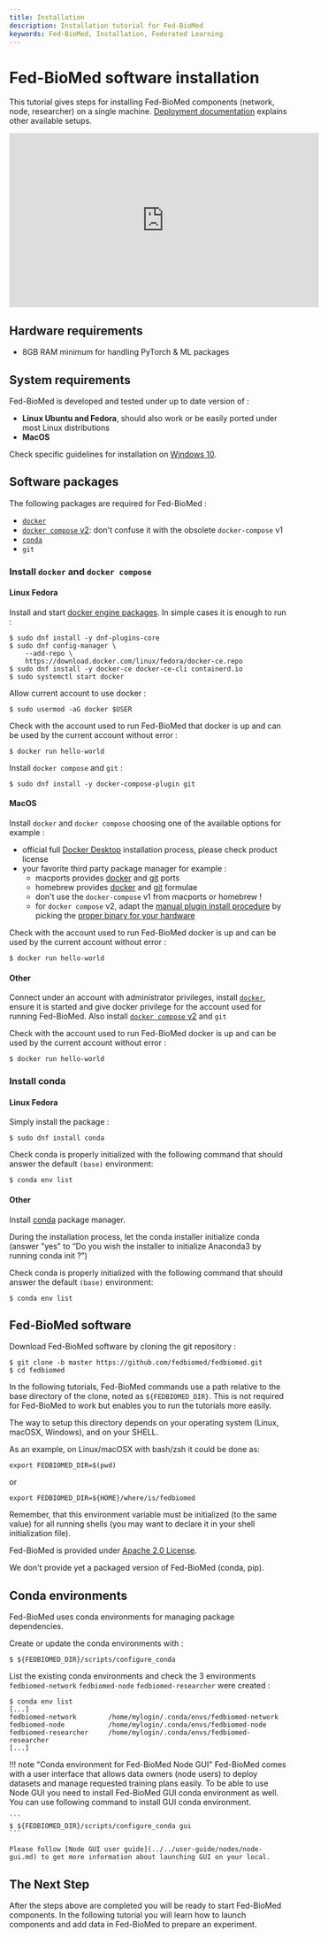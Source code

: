 ```yaml
---
title: Installation
description: Installation tutorial for Fed-BioMed
keywords: Fed-BioMed, Installation, Federated Learning
---
```


# Fed-BioMed software installation

This tutorial gives steps for installing Fed-BioMed components (network, node, researcher) on a single machine.
[Deployment documentation](../../user-guide/deployment/deployment.md) explains other available setups.

<iframe width="560" height="315" src="https://www.youtube.com/embed/X4TSDdIqeLM" title="YouTube video player" frameborder="0" allow="accelerometer; autoplay; clipboard-write; encrypted-media; gyroscope; picture-in-picture" allowfullscreen></iframe>

## Hardware requirements

* 8GB RAM minimum for handling PyTorch & ML packages

## System requirements

Fed-BioMed is developed and tested under up to date version of :

* **Linux Ubuntu and Fedora**, should also work or be easily ported under most Linux distributions
* **MacOS**

Check specific guidelines for installation on [Windows 10](../../user-guide/installation/windows-installation.md).


## Software packages

 The following packages are required for Fed-BioMed :

 * [`docker`](https://docs.docker.com)
 * [`docker compose` v2](https://docs.docker.com/compose): don't confuse it with the obsolete `docker-compose` v1
 * [`conda`](https://conda.io)
 * `git`


### Install `docker` and `docker compose`

#### Linux Fedora

Install and start [docker engine packages](https://docs.docker.com/engine/install/fedora/). In simple cases it is enough to run :

```
$ sudo dnf install -y dnf-plugins-core
$ sudo dnf config-manager \
    --add-repo \
    https://download.docker.com/linux/fedora/docker-ce.repo
$ sudo dnf install -y docker-ce docker-ce-cli containerd.io
$ sudo systemctl start docker
```

Allow current account to use docker :

```
$ sudo usermod -aG docker $USER
```

Check with the account used to run Fed-BioMed that docker is up and can be used by the current account without error :

```
$ docker run hello-world
```

Install `docker compose` and `git` :
```
$ sudo dnf install -y docker-compose-plugin git
```

#### MacOS

Install `docker` and `docker compose` choosing one of the available options for example :

* official full [Docker Desktop](https://docs.docker.com/desktop/mac/install/) installation process, please check product license
* your favorite third party package manager for example :
    * macports provides [docker](https://ports.macports.org/port/docker/) and [git](https://ports.macports.org/port/git/) ports
    * homebrew provides [docker](https://formulae.brew.sh/formula/docker) and [git](https://formulae.brew.sh/formula/git) formulae
    * don't use the `docker-compose` v1 from macports or homebrew !
    * for `docker compose` v2, adapt the [manual plugin install procedure](https://docs.docker.com/compose/install/linux/#install-the-plugin-manually) by picking the [proper binary for your hardware](https://github.com/docker/compose/releases)

Check with the account used to run Fed-BioMed docker is up and can be used by the current account without error :

```
$ docker run hello-world
```

#### Other

Connect under an account with administrator privileges, install [`docker`](https://docs.docker.com/engine/install), ensure it is started and give docker privilege for the account used for running Fed-BioMed. Also install [`docker compose` v2](https://docs.docker.com/compose/install/) and `git`

Check with the account used to run Fed-BioMed docker is up and can be used by the current account without error :

```
$ docker run hello-world
```


### Install conda

#### Linux Fedora

Simply install the package :

```
$ sudo dnf install conda
```

Check conda is properly initialized with the following command that should answer the default `(base)` environment:

```
$ conda env list
```

#### Other

Install [conda](https://conda.io/projects/conda/en/latest/user-guide/install/index.html) package manager.

During the installation process, let the conda installer initialize conda (answer "yes" to “Do you wish the installer to initialize Anaconda3 by running conda init ?”)

Check conda is properly initialized with the following command that should answer the default `(base)` environment:
```
$ conda env list
```

## Fed-BioMed software
<div id="install-fedbiomed-software" class="anchor">
</div>

Download Fed-BioMed software by cloning the git repository :

```
$ git clone -b master https://github.com/fedbiomed/fedbiomed.git
$ cd fedbiomed
```

In the following tutorials, Fed-BioMed commands use a path relative to the base directory of the clone, noted as `${FEDBIOMED_DIR}`. This is not required for Fed-BioMed to work but enables you to run the tutorials more easily.

The way to setup this directory depends on your operating system (Linux, macOSX, Windows), and on your SHELL.

As an example, on Linux/macOSX with bash/zsh it could be done as:

```
export FEDBIOMED_DIR=$(pwd)
```

or

```
export FEDBIOMED_DIR=${HOME}/where/is/fedbiomed
```

Remember, that this environment variable must be initialized (to the same value) for all running shells (you may want to declare it in your shell initialization file).

Fed-BioMed is provided under [Apache 2.0 License](https://github.com/fedbiomed/fedbiomed/blob/master/LICENSE.md).

We don't provide yet a packaged version of Fed-BioMed (conda, pip).


## Conda environments

Fed-BioMed uses conda environments for managing package dependencies.

Create or update the conda environments with :

```
$ ${FEDBIOMED_DIR}/scripts/configure_conda
```

List the existing conda environments and check the 3 environments `fedbiomed-network` `fedbiomed-node` `fedbiomed-researcher` were created :

```
$ conda env list
[...]
fedbiomed-network        /home/mylogin/.conda/envs/fedbiomed-network
fedbiomed-node           /home/mylogin/.conda/envs/fedbiomed-node
fedbiomed-researcher     /home/mylogin/.conda/envs/fedbiomed-researcher
[...]
```

!!! note "Conda environment for Fed-BioMed Node GUI"
    Fed-BioMed comes with a user interface that allows data owners (node users) to deploy datasets and manage requested 
    training plans easily. To be able to use Node GUI you need to install Fed-BioMed GUI conda environment as well. 
    You can use following command to install GUI conda environment.
    
    ```
    $ ${FEDBIOMED_DIR}/scripts/configure_conda gui
    ```

    Please follow [Node GUI user guide](../../user-guide/nodes/node-gui.md) to get more information about launching GUI on your local.

## The Next Step

After the steps above are completed you will be ready to start Fed-BioMed components. In the following tutorial you will learn how to launch components and add data in Fed-BioMed to prepare an experiment.
